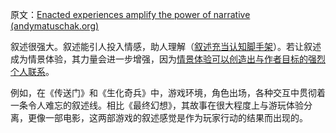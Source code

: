 原文：[Enacted experiences amplify the power of narrative (andymatuschak.org)](https://notes.andymatuschak.org/zhZFC1LFDwAcsgJAdaKEDnSHyrf1bR954Ssb)

叙述很强大。叙述能引人投入情感，助人理解（[叙述充当认知脚手架](https://notes.andymatuschak.org/zvHfreBts9DHWRtztZihrGKuPsP5j8LSPLQn)）。若让叙述成为情景体验，其力量会进一步增强，因为[情景体验可以创造出与作者目标的强烈个人联系](https://notes.andymatuschak.org/z6rE2jCvARneUxogtFCTMafzJvYEKWFgb51c2)。

例如，在《传送门》和《生化奇兵》中，游戏环境，角色出场，各种交互中贯彻着一条令人难忘的叙述线。相比《最终幻想》，其故事在很大程度上与游玩体验分离，更像一部电影，这两部游戏的叙述感觉是作为玩家行动的结果而出现的。